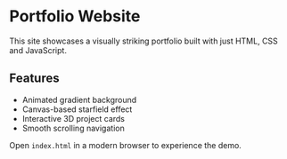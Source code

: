 # Portfolio Website

This site showcases a visually striking portfolio built with just HTML, CSS and JavaScript.

## Features

- Animated gradient background
- Canvas-based starfield effect
- Interactive 3D project cards
- Smooth scrolling navigation

Open `index.html` in a modern browser to experience the demo.
